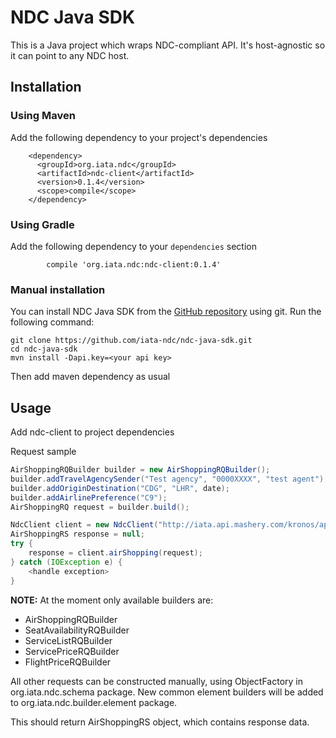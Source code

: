 # NDC Java SDK

This is a Java project which wraps NDC-compliant API.
It's host-agnostic so it can point to any NDC host.

## Installation

### Using Maven
Add the following dependency to your project's dependencies
```
    <dependency>
      <groupId>org.iata.ndc</groupId>
      <artifactId>ndc-client</artifactId>
      <version>0.1.4</version>
      <scope>compile</scope>
    </dependency>
```

### Using Gradle
Add the following dependency to your `dependencies` section
```
        compile 'org.iata.ndc:ndc-client:0.1.4'
```

### Manual installation
You can install NDC Java SDK from the [GitHub repository](https://github.com/iata-ndc/ndc-java-sdk) using git.
Run the following command:
```
git clone https://github.com/iata-ndc/ndc-java-sdk.git
cd ndc-java-sdk
mvn install -Dapi.key=<your api key>
```
Then add maven dependency as usual

## Usage

Add ndc-client to project dependencies

Request sample
```java
AirShoppingRQBuilder builder = new AirShoppingRQBuilder();
builder.addTravelAgencySender("Test agency", "0000XXXX", "test agent");
builder.addOriginDestination("CDG", "LHR", date);
builder.addAirlinePreference("C9");
AirShoppingRQ request = builder.build();

NdcClient client = new NdcClient("http://iata.api.mashery.com/kronos/api", "YOUR_API_KEY_HERE");
AirShoppingRS response = null;
try {
	response = client.airShopping(request);
} catch (IOException e) {
	<handle exception>
}
```
**NOTE:** At the moment only available builders are:
* AirShoppingRQBuilder
* SeatAvailabilityRQBuilder
* ServiceListRQBuilder 
* ServicePriceRQBuilder
* FlightPriceRQBuilder

All other requests can be constructed manually, using ObjectFactory in org.iata.ndc.schema package.
New common element builders will be added to org.iata.ndc.builder.element package.

This should return AirShoppingRS object, which contains response data.
